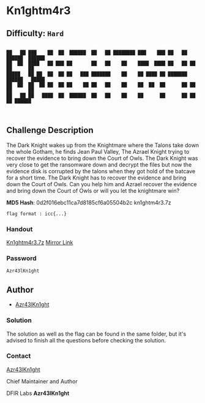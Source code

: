 # Kn1ghtm4r3
## Difficulty: `Hard`

```

██   ██ ███    ██  ██  ██████  ██   ██ ████████ ███    ███ ██   ██ ██████  ██████  
██  ██  ████   ██ ███ ██       ██   ██    ██    ████  ████ ██   ██ ██   ██      ██ 
█████   ██ ██  ██  ██ ██   ███ ███████    ██    ██ ████ ██ ███████ ██████   █████  
██  ██  ██  ██ ██  ██ ██    ██ ██   ██    ██    ██  ██  ██      ██ ██   ██      ██ 
██   ██ ██   ████  ██  ██████  ██   ██    ██    ██      ██      ██ ██   ██ ██████  
                                                                                   
                                                                                   
```

## Challenge Description

The Dark Knight wakes up from the Knightmare where the Talons take down the whole Gotham, he finds Jean Paul Valley, The Azrael Knight trying to recover the evidence to bring down the Court of Owls. The Dark Knight was very close to get the ransomware down and decrypt the files but now the evidence disk is corrupted by the talons when they got hold of the batcave for a short time. The Dark Knight has to recover the evidence and bring down the Court of Owls. Can you help him and Azrael recover the evidence and bring down the Court of Owls or will you let the knightmare win?

**MD5 Hash**: 0d2f016ebc11ca7d8185cf6a05504b2c  kn1ghtm4r3.7z

`flag format : icc{...}`

### Handout
[Kn1ghtm4r3.7z](https://drive.google.com/file/d/1vzwDqoYVEGhL3Rm_A2iSwACbEnTg2qiA/view?usp=sharing)
[Mirror Link](https://mega.nz/file/zBkAlAoR#t8Fwl4uRYB88hdTduGQhV5PXeenP5cuH-mDqgkcCV2k)

### Password
`Azr43lKn1ght`

## Author
- [Azr43lKn1ght](https://twitter.com/Azr43lKn1ght)

### Solution

The solution as well as the flag can be found in the same folder, but it's advised to finish all the questions before checking the solution.

### Contact

[Azr43lKn1ght](https://twitter.com/Azr43lKn1ght)

Chief Maintainer and Author

DFIR Labs
**Azr43lKn1ght**  